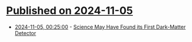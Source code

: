 # [Published on 2024-11-05](index.md)

* [2024-11-05, 00:25:00](https://soylentnews.org/article.pl?sid=24/11/04/0158225&from=rss) - [Science May Have Found its First Dark-Matter Detector](https://soylentnews.org/article.pl?sid=24/11/04/0158225&from=rss)
